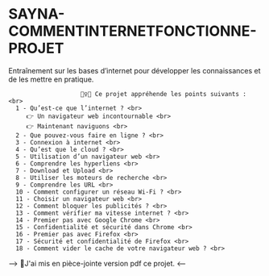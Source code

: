 # SAYNA-COMMENTINTERNETFONCTIONNE-PROJET
Entraînement sur les bases d’internet pour développer les connaissances et de les mettre en pratique.

                        💁‍♀️👾 Ce projet appréhende les points suivants : <br>
      1 - Qu’est-ce que l’internet ? <br>
         👉 Un navigateur web incontournable <br>
         👉 Maintenant naviguons <br>
      2 - Que pouvez-vous faire en ligne ? <br>
      3 - Connexion à internet <br>
      4 - Qu’est que le cloud ? <br>
      5 - Utilisation d’un navigateur web <br>
      6 - Comprendre les hyperliens <br>
      7 - Download et Upload <br>
      8 - Utiliser les moteurs de recherche <br>
      9 - Comprendre les URL <br>
      10 - Comment configurer un réseau Wi-Fi ? <br>
      11 - Choisir un navigateur web <br>
      12 - Comment bloquer les publicités ? <br>
      13 - Comment vérifier ma vitesse internet ? <br>
      14 - Premier pas avec Google Chrome <br>
      15 - Confidentialité et sécurité dans Chrome <br>
      16 - Premier pas avec Firefox <br>
      17 - Sécurité et confidentialité de Firefox <br>
      18 - Comment vider le cache de votre navigateur web ? <br>

 --> 📌J'ai mis en pièce-jointe version pdf ce projet. <--
